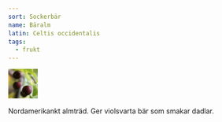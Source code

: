 ```yaml
---
sort: Sockerbär
name: Bäralm
latin: Celtis occidentalis
tags:
  - frukt
---
```


<img src="/img/celtis-occidentalis.jpg" width="60" data-srcset="1x, 1.5x, 2x" alt="Celtis occidentalis" data-attribution="https://deaflora.de/Shop/Ungewoehnliche-Fruechte/Zuckerbeere.html">

Nordamerikankt almträd. Ger violsvarta bär som smakar dadlar.
